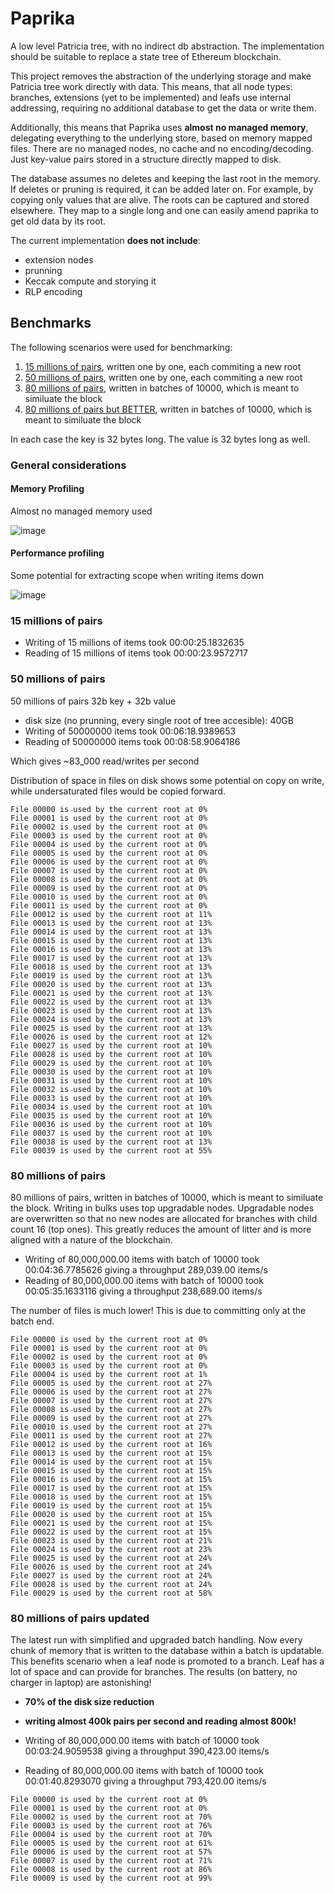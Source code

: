 # Paprika

A low level Patricia tree, with no indirect db abstraction. The implementation should be suitable to replace a state tree of Ethereum blockchain.

This project removes the abstraction of the underlying storage and make Patricia tree work directly with data. This means, that all node types: branches, extensions (yet to be implemented) and leafs use internal addressing, requiring no additional database to get the data or write them.

Additionally, this means that Paprika uses **almost no managed memory**, delegating everything to the underlying store, based on memory mapped files. There are no managed nodes, no cache and no encoding/decoding. Just key-value pairs stored in a structure directly mapped to disk. 

The database assumes no deletes and keeping the last root in the memory. If deletes or pruning is required, it can be added later on. For example, by copying only values that are alive. The roots can be captured and stored elsewhere. They map to a single long and one can easily amend paprika to get old data by its root.

The current implementation **does not include**:

- extension nodes
- prunning
- Keccak compute and storying it
- RLP encoding

## Benchmarks

The following scenarios were used for benchmarking:

1. [15 millions of pairs](#15-millions-of-pairs), written one by one, each commiting a new root
1. [50 millions of pairs](#50-millions-of-pairs), written one by one, each commiting a new root
1. [80 millions of pairs](#80-millions-of-pairs), written in batches of 10000, which is meant to similuate the block
1. [80 millions of pairs but BETTER](#80-millions-of-pairs-updated), written in batches of 10000, which is meant to similuate the block

In each case the key is 32 bytes long. The value is 32 bytes long as well.

### General considerations

#### Memory Profiling

Almost no managed memory used

![image](https://user-images.githubusercontent.com/519707/204166299-81c05582-7e0d-4401-b2cf-91a3c1b7153b.png)

#### Performance profiling

Some potential for extracting scope when writing items down

![image](https://user-images.githubusercontent.com/519707/204166363-afe54fec-d772-49ff-9d63-0bf7571b4294.png)

### 15 millions of pairs

- Writing of 15 millions of items took 00:00:25.1832635
- Reading of 15 millions of items took 00:00:23.9572717

### 50 millions of pairs

50 millions of pairs 32b key + 32b value

- disk size (no prunning, every single root of tree accesible): 40GB
- Writing of 50000000 items took 00:06:18.9389653
- Reading of 50000000 items took 00:08:58.9064186

Which gives ~83_000 read/writes per second

Distribution of space in files on disk shows some potential on copy on write, while undersaturated files would be copied forward.

```
File 00000 is used by the current root at 0%
File 00001 is used by the current root at 0%
File 00002 is used by the current root at 0%
File 00003 is used by the current root at 0%
File 00004 is used by the current root at 0%
File 00005 is used by the current root at 0%
File 00006 is used by the current root at 0%
File 00007 is used by the current root at 0%
File 00008 is used by the current root at 0%
File 00009 is used by the current root at 0%
File 00010 is used by the current root at 0%
File 00011 is used by the current root at 0%
File 00012 is used by the current root at 11%
File 00013 is used by the current root at 13%
File 00014 is used by the current root at 13%
File 00015 is used by the current root at 13%
File 00016 is used by the current root at 13%
File 00017 is used by the current root at 13%
File 00018 is used by the current root at 13%
File 00019 is used by the current root at 13%
File 00020 is used by the current root at 13%
File 00021 is used by the current root at 13%
File 00022 is used by the current root at 13%
File 00023 is used by the current root at 13%
File 00024 is used by the current root at 13%
File 00025 is used by the current root at 13%
File 00026 is used by the current root at 12%
File 00027 is used by the current root at 10%
File 00028 is used by the current root at 10%
File 00029 is used by the current root at 10%
File 00030 is used by the current root at 10%
File 00031 is used by the current root at 10%
File 00032 is used by the current root at 10%
File 00033 is used by the current root at 10%
File 00034 is used by the current root at 10%
File 00035 is used by the current root at 10%
File 00036 is used by the current root at 10%
File 00037 is used by the current root at 10%
File 00038 is used by the current root at 13%
File 00039 is used by the current root at 55%
```

### 80 millions of pairs

80 millions of pairs, written in batches of 10000, which is meant to similuate the block. Writing in bulks uses top upgradable nodes. Upgradable nodes are overwritten so that no new nodes are allocated for branches with child count 16 (top ones). This greatly reduces the amount of litter and is more aligned with a nature of the blockchain.

- Writing of 80,000,000.00 items with batch of 10000 took 00:04:36.7785626 giving a throughput 289,039.00 items/s
- Reading of 80,000,000.00 items with batch of 10000 took 00:05:35.1633116 giving a throughput 238,689.00 items/s

The number of files is much lower! This is due to committing only at the batch end.


```
File 00000 is used by the current root at 0%
File 00001 is used by the current root at 0%
File 00002 is used by the current root at 0%
File 00003 is used by the current root at 0%
File 00004 is used by the current root at 1%
File 00005 is used by the current root at 27%
File 00006 is used by the current root at 27%
File 00007 is used by the current root at 27%
File 00008 is used by the current root at 27%
File 00009 is used by the current root at 27%
File 00010 is used by the current root at 27%
File 00011 is used by the current root at 27%
File 00012 is used by the current root at 16%
File 00013 is used by the current root at 15%
File 00014 is used by the current root at 15%
File 00015 is used by the current root at 15%
File 00016 is used by the current root at 15%
File 00017 is used by the current root at 15%
File 00018 is used by the current root at 15%
File 00019 is used by the current root at 15%
File 00020 is used by the current root at 15%
File 00021 is used by the current root at 15%
File 00022 is used by the current root at 15%
File 00023 is used by the current root at 21%
File 00024 is used by the current root at 23%
File 00025 is used by the current root at 24%
File 00026 is used by the current root at 24%
File 00027 is used by the current root at 24%
File 00028 is used by the current root at 24%
File 00029 is used by the current root at 58%
```

### 80 millions of pairs updated

The latest run with simplified and upgraded batch handling. Now every chunk of memory that is written to the database within a batch is updatable. This benefits scenario when a leaf node is promoted to a branch. Leaf has a lot of space and can provide for branches. The results (on battery, no charger in laptop) are astonishing! 

- **70% of the disk size reduction**
- **writing almost 400k pairs per second and reading almost 800k!**

- Writing of 80,000,000.00 items with batch of 10000 took 00:03:24.9059538 giving a throughput 390,423.00 items/s
- Reading of 80,000,000.00 items with batch of 10000 took 00:01:40.8293070 giving a throughput 793,420.00 items/s

```
File 00000 is used by the current root at 0%
File 00001 is used by the current root at 0%
File 00002 is used by the current root at 70%
File 00003 is used by the current root at 76%
File 00004 is used by the current root at 70%
File 00005 is used by the current root at 61%
File 00006 is used by the current root at 57%
File 00007 is used by the current root at 71%
File 00008 is used by the current root at 86%
File 00009 is used by the current root at 99%
```
